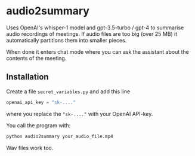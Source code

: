 # audio2summary
Uses OpenAI's whisper-1 model and gpt-3.5-turbo / gpt-4 to summarise audio recordings of meetings. If audio files are too big (over 25 MB) it automatically partitions them into smaller pieces.

When done it enters chat mode where you can ask the assistant about the contents of the meeting.

## Installation
Create a file `secret_variables.py` and add this line
```python
openai_api_key = "sk-...."
```
where you replace the `"sk-...."` with your OpenAI API-key.

You call the program with:
```bash
python audio2summary your_audio_file.mp4
```
Wav files work too.